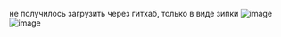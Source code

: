 не получилось загрузить через гитхаб, только в виде зипки
![image](https://github.com/user-attachments/assets/4d63382a-e2cf-4f17-9049-c8b4b7995db3)
![image](https://github.com/user-attachments/assets/3a926e4e-fc4e-4073-86f1-470ca71d35dd)
